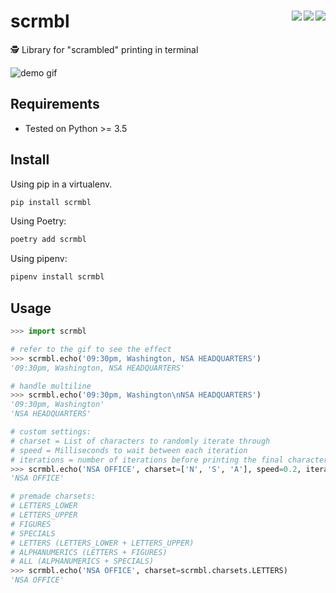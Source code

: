 # scrmbl <a href="https://gitter.im/scrmbl/Lobby"><img align="right" src="https://img.shields.io/badge/chat-on%20gitter-%234FB999.svg"></a><a href="https://coveralls.io/github/etienne-napoleone/scrmbl?branch=develop"><img align="right" src="https://coveralls.io/repos/github/etienne-napoleone/scrmbl/badge.svg?branch=develop"></a><a href="https://travis-ci.org/etienne-napoleone/scrmbl"><img align="right" src="https://travis-ci.org/etienne-napoleone/scrmbl.svg?branch=develop"></a>

🕵️ Library for "scrambled" printing in terminal

![demo gif](https://raw.githubusercontent.com/etienne-napoleone/scrmbl/develop/demo.gif)

## Requirements

- Tested on Python >= 3.5

## Install

Using pip in a virtualenv.

```bash
pip install scrmbl
```

Using Poetry:

```bash
poetry add scrmbl
```

Using pipenv:

```bash
pipenv install scrmbl
```

## Usage

```python
>>> import scrmbl

# refer to the gif to see the effect
>>> scrmbl.echo('09:30pm, Washington, NSA HEADQUARTERS')
'09:30pm, Washington, NSA HEADQUARTERS'

# handle multiline
>>> scrmbl.echo('09:30pm, Washington\nNSA HEADQUARTERS')
'09:30pm, Washington'
'NSA HEADQUARTERS'

# custom settings:
# charset = List of characters to randomly iterate through
# speed = Milliseconds to wait between each iteration
# iterations = number of iterations before printing the final character
>>> scrmbl.echo('NSA OFFICE', charset=['N', 'S', 'A'], speed=0.2, iterations=6)
'NSA OFFICE'

# premade charsets:
# LETTERS_LOWER
# LETTERS_UPPER
# FIGURES
# SPECIALS
# LETTERS (LETTERS_LOWER + LETTERS_UPPER)
# ALPHANUMERICS (LETTERS + FIGURES)
# ALL (ALPHANUMERICS + SPECIALS)
>>> scrmbl.echo('NSA OFFICE', charset=scrmbl.charsets.LETTERS)
'NSA OFFICE'
```
